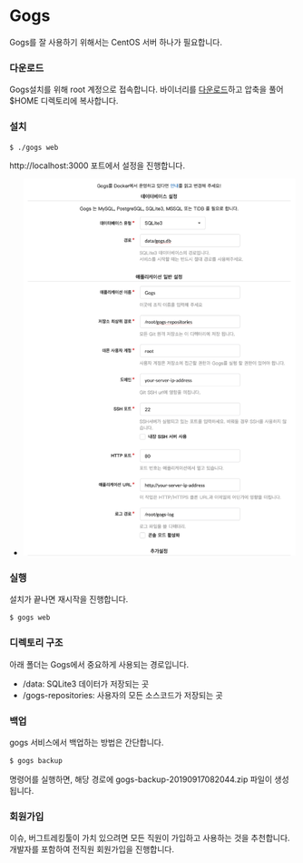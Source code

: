# Gogs
Gogs를 잘 사용하기 위해서는 CentOS 서버 하나가 필요합니다.

### 다운로드
Gogs설치를 위해 root 계정으로 접속합니다.
바이너리를 [다운로드](https://gogs.io/docs/installation/install_from_binary)하고 압축을 풀어 $HOME 디렉토리에 복사합니다.

### 설치
```bash
$ ./gogs web
```

http://localhost:3000 포트에서 설정을 진행합니다.

- ![init_gogs](../figures/init_gogs.png)

### 실행
설치가 끝나면 재시작을 진행합니다.
```bash
$ gogs web
```

### 디렉토리 구조
아래 폴더는 Gogs에서 중요하게 사용되는 경로입니다.

- /data: SQLite3 데이터가 저장되는 곳
- /gogs-repositories: 사용자의 모든 소스코드가 저장되는 곳

### 백업
gogs 서비스에서 백업하는 방법은 간단합니다.

```bash
$ gogs backup
```

명령어를 실행하면, 해당 경로에 gogs-backup-20190917082044.zip 파일이 생성됩니다.

### 회원가입
이슈, 버그트레킹툴이 가치 있으려면 모든 직원이 가입하고 사용하는 것을 추천합니다.
개발자를 포함하여 전직원 회원가입을 진행합니다.